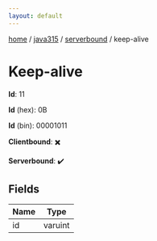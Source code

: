 ```yaml
---
layout: default
---
```


[home](/)  /  [java315](/protocol/java315)  /  [serverbound](/protocol/java315/serverbound)  /  keep-alive

# Keep-alive

**Id**: 11

**Id** (hex): 0B

**Id** (bin): 00001011

**Clientbound**: ✖️

**Serverbound**: ✔️

## Fields

Name | Type
---|---
id | varuint

